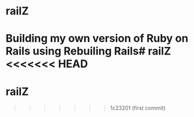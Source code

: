# railZ
Building my own version of Ruby on Rails using Rebuiling Rails# railZ
<<<<<<< HEAD
=======
# railZ
>>>>>>> 1c23201 (first commit)
